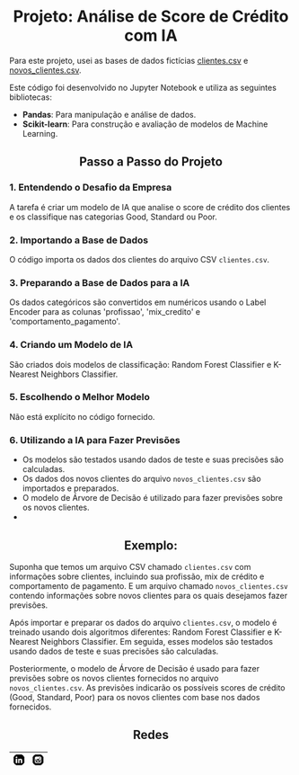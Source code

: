 <div align=center>

# Projeto: Análise de Score de Crédito com IA

</div>

Para este projeto, usei as bases de dados fictícias [clientes.csv](/codigo.ipynb) e [novos_clientes.csv](/codigo.ipynb).

Este código foi desenvolvido no Jupyter Notebook e utiliza as seguintes bibliotecas:

- **Pandas**: Para manipulação e análise de dados.
- **Scikit-learn**: Para construção e avaliação de modelos de Machine Learning.



<div align=center>

## Passo a Passo do Projeto

</div>

### 1. Entendendo o Desafio da Empresa

A tarefa é criar um modelo de IA que analise o score de crédito dos clientes e os classifique nas categorias Good, Standard ou Poor.

### 2. Importando a Base de Dados

O código importa os dados dos clientes do arquivo CSV `clientes.csv`.

### 3. Preparando a Base de Dados para a IA

Os dados categóricos são convertidos em numéricos usando o Label Encoder para as colunas 'profissao', 'mix_credito' e 'comportamento_pagamento'.

### 4. Criando um Modelo de IA

São criados dois modelos de classificação: Random Forest Classifier e K-Nearest Neighbors Classifier.

### 5. Escolhendo o Melhor Modelo

Não está explícito no código fornecido.

### 6. Utilizando a IA para Fazer Previsões

- Os modelos são testados usando dados de teste e suas precisões são calculadas.
- Os dados dos novos clientes do arquivo `novos_clientes.csv` são importados e preparados.
- O modelo de Árvore de Decisão é utilizado para fazer previsões sobre os novos clientes.
- 
<div align=center>

## Exemplo:

</div>

Suponha que temos um arquivo CSV chamado `clientes.csv` com informações sobre clientes, incluindo sua profissão, mix de crédito e comportamento de pagamento. E um arquivo chamado `novos_clientes.csv` contendo informações sobre novos clientes para os quais desejamos fazer previsões.

Após importar e preparar os dados do arquivo `clientes.csv`, o modelo é treinado usando dois algoritmos diferentes: Random Forest Classifier e K-Nearest Neighbors Classifier. Em seguida, esses modelos são testados usando dados de teste e suas precisões são calculadas.

Posteriormente, o modelo de Árvore de Decisão é usado para fazer previsões sobre os novos clientes fornecidos no arquivo `novos_clientes.csv`. As previsões indicarão os possíveis scores de crédito (Good, Standard, Poor) para os novos clientes com base nos dados fornecidos.



<div align=center>


## Redes

|  [![Linkedin](/1_img/icone-linkedin.png)](https://www.linkedin.com/in/igor-ferreira-desenvolvedor/)| [![Instagram](/1_img/icone-instagram.png)](https://www.instagram.com/igoh_araujo/) 
|-----------|-----------|

</div>

